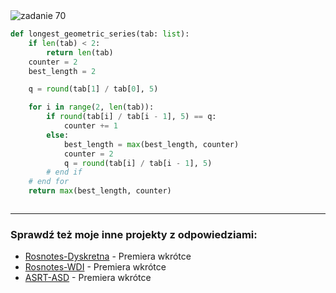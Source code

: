 <picture>
  <source srcset="../../srt/zbior_zadan/70.png" media="(prefers-color-scheme: light)">
  <source srcset="../../srt/zbior_zadan/black_70.png" media="(prefers-color-scheme: dark)">
  <img src="../../srt/zbior_zadan/black_70.png" alt="zadanie 70">
</picture>

```python
def longest_geometric_series(tab: list):
    if len(tab) < 2:
        return len(tab)
    counter = 2
    best_length = 2

    q = round(tab[1] / tab[0], 5)

    for i in range(2, len(tab)):
        if round(tab[i] / tab[i - 1], 5) == q:
            counter += 1
        else:
            best_length = max(best_length, counter)
            counter = 2
            q = round(tab[i] / tab[i - 1], 5)
        # end if
    # end for
    return max(best_length, counter)



```

---
### Sprawdź też moje inne projekty z odpowiedziami:
- [Rosnotes-Dyskretna](https://github.com/kamilGie/Rosnotes-Dyskretna) - Premiera wkrótce
- [Rosnotes-WDI](https://github.com/kamilGie/Rosnotes-WDI) - Premiera wkrótce
- [ASRT-ASD](https://github.com/kamilGie/Rosnotes-Dyskretna) - Premiera wkrótce
